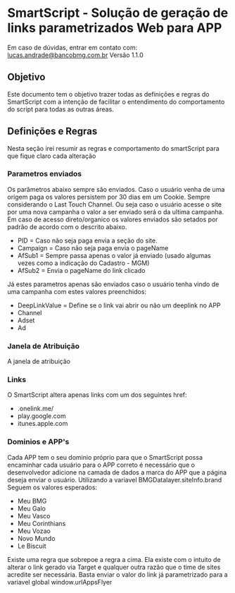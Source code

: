 # SmartScript - Solução de geração de links parametrizados Web para APP
Em caso de dúvidas, entrar em contato com: lucas.andrade@bancobmg.com.br
Versão 1.1.0

## Objetivo
Este documento tem o objetivo trazer todas as definições e regras do SmartScript com a intenção de facilitar o entendimento do comportamento do script para todas as outras áreas. 

## Definições e Regras
Nesta seção irei resumir as regras e comportamento do smartScript para que fique claro cada alteração

### Parametros enviados
Os parâmetros abaixo sempre são enviados. Caso o usuário venha de uma origem paga os valores persistem por 30 dias em um Cookie. Sempre considerando o Last Touch Channel. Ou seja caso o usuário acesse o site por uma nova campanha o valor a ser enviado será o da ultima campanha. 
Em caso de acesso direto/organico os valores enviados são setados por padrão de acordo com o descrito abaixo.
* PID = Caso não seja paga envia a seção do site.
* Campaign = Caso não seja paga envia o pageName
* AfSub1 = Sempre passa apenas o valor já enviado (usado algumas vezes como a indicação do Cadastro - MGM)
* AfSub2 = Envia o pageName do link clicado



Já estes parametros apenas são enviados caso o usuário tenha vindo de uma campanha com estes valores preenchidos:
* DeepLinkValue = Define se o link vai abrir ou não um deeplink no APP
* Channel
* Adset
* Ad

### Janela de Atribuição
A janela de atribuição 

### Links
O SmartScript altera apenas links com um dos seguintes href:
 * .onelink.me/
 * play.google.com
 * itunes.apple.com

 

### Dominios e APP's
Cada APP tem o seu dominio próprio para que o SmartScript possa encaminhar cada usuário para o APP correto é necessário que o desenvolvedor adicione na camada de dados a marca do APP que a página deseja enviar o usuário.
Utilizando a variavel BMGDatalayer.siteInfo.brand
Seguem os valores esperados:
* Meu BMG
* Meu Galo
* Meu Vasco
* Meu Corinthians
* Meu Vozao
* Novo Mundo
* Le Biscuit

Existe uma regra que sobrepoe a regra a cima.
Ela existe com o intuito de alterar o link gerado via Target e qualquer outra razão que o time de sites acredite ser necessária. Basta enviar o valor do link já parametrizado para a variavel global window.urlAppsFlyer


